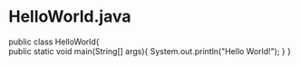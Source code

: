 # HelloWorld.java
public class HelloWorld{
<br>
public static void main(String[] args){
System.out.println("Hello World!");
}
}

